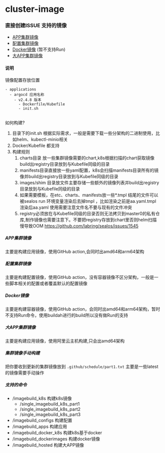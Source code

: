 # cluster-image

### 直接创建ISSUE 支持的镜像

- [APP集群镜像](https://github.com/labring/cluster-image/issues/new?assignees=&labels=&template=autobuild-apps.md&title=【Auto-build】helm)
- [配置集群镜像](https://github.com/labring/cluster-image/issues/new?assignees=&labels=&template=autobuild-configs.md&title=【Auto-build】coredns)
- [Docker镜像](https://github.com/labring/cluster-image/issues/new?assignees=&labels=&template=autobuild-docker-apps.md&title=【Auto-build】cri) (暂不支持Run)
- [大APP集群镜像](https://github.com/labring/cluster-image/issues/new?assignees=&labels=&template=autobuild-hosted.md&title=【Auto-build】athenaserving)

#### 说明

镜像配置存放位置

```
- applications 
  - argocd 应用名称
    - v2.4.8 版本
      - Dockerfile/Kubefile
      - init.sh
      
```

如何构建?

1. 目录下的init.sh 根据实际需求，一般是需要下载一些分架构的二进制使用，比如helm、kubectl-minio相关
2. Docker/Kubefile 都支持
3. 构建规则
   1. charts目录 放一些集群镜像需要的chart,k8s根据扫描的chart获取镜像build出registry目录放到与Kubefile同级的目录
   2. manifests目录直接放一些yaml配置，k8s会扫描manifests目录所有的镜像并build出registry目录放到与Kubefile同级的目录
   3. images/shim 目录放文件主要存储一些额外的镜像列表并build出registry目录放到与Kubefile同级的目录
   4. 如果需要模板，在etc、charts、manifests放一些*.tmpl  结尾的文件可以被sealos run 环境变量渲染后去掉tmpl ，比如渲染之前是aa.yaml.tmpl 渲染后aa.yaml 使用需要注意文件名不要与现有的文件冲突
   5. registry必须放在与Kubefile同级的目录否则无法拷贝到master0的私有仓库,制作镜像也需要注意下。不要把registry存放到chart里否则helm扫描慢导致OOM https://github.com/labring/sealos/issues/1545

##### APP集群镜像

主要是构建应用镜像，使用GitHub action,会同时出amd64和arm64架构


##### 配置集群镜像

主要是构建配置镜像，使用GitHub action，没有容器镜像不区分架构，一般是一些脚本相关的配置或者覆盖默认的配置镜像


##### Docker镜像

主要是构建容器镜像，使用GitHub action，会同时出amd64和arm64架构，暂时不支持Run命令，使用buildah进行的build所以没有做Run的支持


##### 大APP集群镜像

主要是构建应用镜像，使用阿里云主机构建,只会出amd64架构


##### 集群镜像手动构建

把你要收到更新的集群镜像放到 `.github/schedule/part1.txt` 主要是一些latest的镜像需要手动操作


##### 支持的命令

- /imagebuild_k8s 构建k8s镜像
  - /single_imagebuild_k8s_part1
  - /single_imagebuild_k8s_part2
  - /single_imagebuild_k8s_part3
- /imagebuild_configs 构建配置
- /imagebuild_apps 构建应用
- /imagebuild_docker_k8s 构建k8s基于docker
- /imagebuild_dockerimages 构建docker镜像
- /imagebuild_hosted 构建大APP镜像
